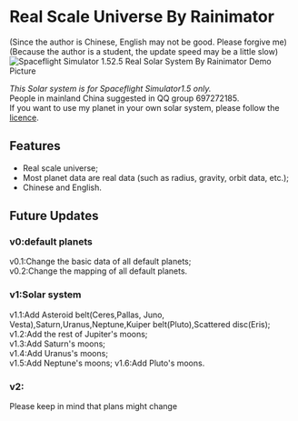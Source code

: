 # Real Scale Universe By Rainimator  
(Since the author is Chinese, English may not be good. Please forgive me)  
(Because the author is a student, the update speed may be a little slow)  
![Spaceflight Simulator 1.52.5 Real Solar System By Rainimator Demo Picture](https://sm.ms/image/HwSe8buM4JKnaly)  
  
*This Solar system is for Spaceflight Simulator1.5 only.*  
People in mainland China suggested in QQ group 697272185.  
If you want to use my planet in your own solar system, please follow the [licence](./LICENCE).  
## Features
- Real scale universe;  
- Most planet data are real data (such as radius, gravity, orbit data, etc.);  
- Chinese and English.  
## Future Updates 
### v0:default planets
v0.1:Change the basic data of all default planets;  
v0.2:Change the mapping of all default planets.
  
### v1:Solar system
v1.1:Add Asteroid belt(Ceres,Pallas, Juno, Vesta),Saturn,Uranus,Neptune,Kuiper belt(Pluto),Scattered disc(Eris);  
v1.2:Add the rest of Jupiter's moons;  
v1.3:Add Saturn's moons;  
v1.4:Add Uranus's moons;  
v1.5:Add Neptune's moons;
v1.6:Add Pluto's moons.

### v2:

Please keep in mind that plans might change
